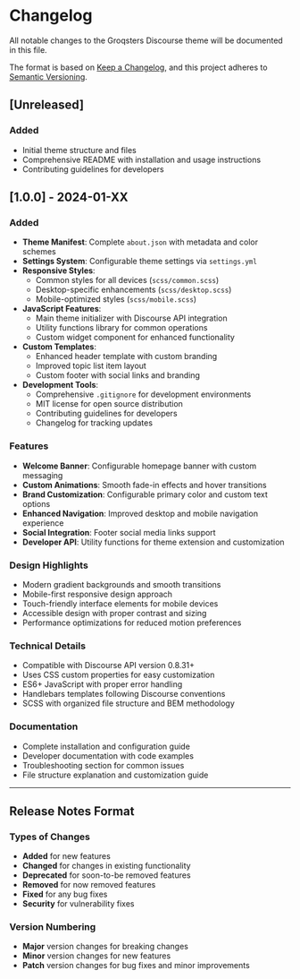 # Changelog

All notable changes to the Groqsters Discourse theme will be documented in this file.

The format is based on [Keep a Changelog](https://keepachangelog.com/en/1.0.0/),
and this project adheres to [Semantic Versioning](https://semver.org/spec/v2.0.0.html).

## [Unreleased]

### Added
- Initial theme structure and files
- Comprehensive README with installation and usage instructions
- Contributing guidelines for developers

## [1.0.0] - 2024-01-XX

### Added
- **Theme Manifest**: Complete `about.json` with metadata and color schemes
- **Settings System**: Configurable theme settings via `settings.yml`
- **Responsive Styles**: 
  - Common styles for all devices (`scss/common.scss`)
  - Desktop-specific enhancements (`scss/desktop.scss`)
  - Mobile-optimized styles (`scss/mobile.scss`)
- **JavaScript Features**:
  - Main theme initializer with Discourse API integration
  - Utility functions library for common operations
  - Custom widget component for enhanced functionality
- **Custom Templates**:
  - Enhanced header template with custom branding
  - Improved topic list item layout
  - Custom footer with social links and branding
- **Development Tools**:
  - Comprehensive `.gitignore` for development environments
  - MIT license for open source distribution
  - Contributing guidelines for developers
  - Changelog for tracking updates

### Features
- **Welcome Banner**: Configurable homepage banner with custom messaging
- **Custom Animations**: Smooth fade-in effects and hover transitions
- **Brand Customization**: Configurable primary color and custom text options
- **Enhanced Navigation**: Improved desktop and mobile navigation experience
- **Social Integration**: Footer social media links support
- **Developer API**: Utility functions for theme extension and customization

### Design Highlights
- Modern gradient backgrounds and smooth transitions
- Mobile-first responsive design approach
- Touch-friendly interface elements for mobile devices
- Accessible design with proper contrast and sizing
- Performance optimizations for reduced motion preferences

### Technical Details
- Compatible with Discourse API version 0.8.31+
- Uses CSS custom properties for easy customization
- ES6+ JavaScript with proper error handling
- Handlebars templates following Discourse conventions
- SCSS with organized file structure and BEM methodology

### Documentation
- Complete installation and configuration guide
- Developer documentation with code examples
- Troubleshooting section for common issues
- File structure explanation and customization guide

---

## Release Notes Format

### Types of Changes
- **Added** for new features
- **Changed** for changes in existing functionality
- **Deprecated** for soon-to-be removed features
- **Removed** for now removed features
- **Fixed** for any bug fixes
- **Security** for vulnerability fixes

### Version Numbering
- **Major** version changes for breaking changes
- **Minor** version changes for new features
- **Patch** version changes for bug fixes and minor improvements 